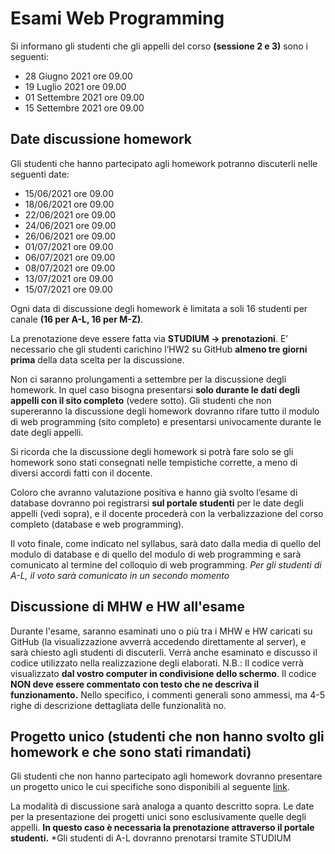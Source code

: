 # Esami Web Programming

Si informano gli studenti che gli appelli del corso **(sessione 2 e 3)** sono i seguenti:

- 28 Giugno 2021 ore 09.00 
- 19 Luglio 2021 ore 09.00
- 01 Settembre 2021 ore 09.00
- 15 Settembre 2021 ore 09.00

## Date discussione homework

Gli studenti che hanno partecipato agli homework potranno discuterli nelle seguenti date:

- 15/06/2021 ore 09.00
- 18/06/2021 ore 09.00
- 22/06/2021 ore 09.00
- 24/06/2021 ore 09.00
- 26/06/2021 ore 09.00
- 01/07/2021 ore 09.00
- 06/07/2021 ore 09.00
- 08/07/2021 ore 09.00
- 13/07/2021 ore 09.00
- 15/07/2021 ore 09.00

Ogni data di discussione degli homework è limitata a soli 16 studenti per canale **(16 per A-L, 16 per M-Z)**. 

La prenotazione deve essere fatta via **STUDIUM -> prenotazioni**. 
E’ necessario che gli studenti carichino l’HW2 su GitHub **almeno tre giorni prima** della data scelta per la discussione.

Non ci saranno prolungamenti a settembre per la discussione degli homework. In quel caso bisogna presentarsi **solo
durante le dati degli appelli con il sito completo** (vedere sotto). Gli studenti che non supereranno la discussione degli
homework dovranno rifare tutto il modulo di web programming (sito completo) e presentarsi univocamente durante le
date degli appelli.

Si ricorda che la discussione degli homework si potrà fare solo se gli homework sono stati consegnati nelle tempistiche
corrette, a meno di diversi accordi fatti con il docente.

Coloro che avranno valutazione positiva e hanno già svolto l’esame di database dovranno poi registrarsi **sul portale
studenti** per le date degli appelli (vedi sopra), e il docente procederà con la verbalizzazione del corso completo
(database e web programming). 

Il voto finale, come indicato nel syllabus, sarà dato dalla media di quello del modulo di
database e di quello del modulo di web programming e sarà comunicato al termine del colloquio di web programming.
*Per gli studenti di A-L, il voto sarà comunicato in un secondo momento*

## Discussione di MHW e HW all'esame
Durante l'esame, saranno esaminati uno o più tra i MHW e HW caricati su GitHub (la visualizzazione avverrà accedendo
direttamente al server), e sarà chiesto agli studenti di discuterli.
Verrà anche esaminato e discusso il codice utilizzato nella realizzazione degli elaborati.
N.B.: Il codice verrà visualizzato **dal vostro computer in condivisione dello schermo**.
Il codice **NON deve essere commentato con testo che ne descriva il funzionamento.** Nello specifico, i commenti generali
sono ammessi, ma 4-5 righe di descrizione dettagliata delle funzionalità no.

## Progetto unico (studenti che non hanno svolto gli homework e che sono stati rimandati)
Gli studenti che non hanno partecipato agli homework dovranno presentare un progetto unico le cui specifiche sono
disponibili al seguente [link](https://drive.google.com/file/d/108HxBicJ0u5Dils_82hDVs94bTGHVvOI/view?usp=sharing).

La modalità di discussione sarà analoga a quanto descritto sopra. Le date per la presentazione dei progetti unici sono
esclusivamente quelle degli appelli. **In questo caso è necessaria la prenotazione attraverso il portale studenti.**
*Gli studenti di A-L dovranno prenotarsi tramite STUDIUM
